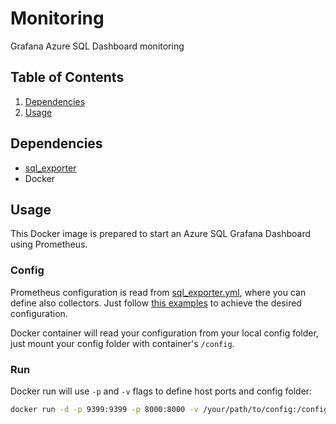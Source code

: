 # Monitoring
Grafana Azure SQL Dashboard monitoring


## Table of Contents
1. [Dependencies](#Dependencies)
2. [Usage](#Usage)


## Dependencies
- [sql_exporter](https://github.com/burningalchemist/sql_exporter)
- Docker


## Usage
This Docker image is prepared to start an Azure SQL Grafana Dashboard using Prometheus.


### Config
Prometheus configuration is read from [sql_exporter.yml](https://github.com/burningalchemist/sql_exporter/blob/master/documentation/sql_exporter.yml), where you can define also collectors. Just follow [this examples](https://github.com/burningalchemist/sql_exporter/tree/master/examples) to achieve the desired configuration.

Docker container will read your configuration from your local config folder, just mount your config folder with container's `/config`.


### Run
Docker run will use `-p` and `-v` flags to define host ports and config folder:

```bash
docker run -d -p 9399:9399 -p 8000:8000 -v /your/path/to/config:/config --name=monitoring ghcr.io/r-dvl/monitoring:latest
```

